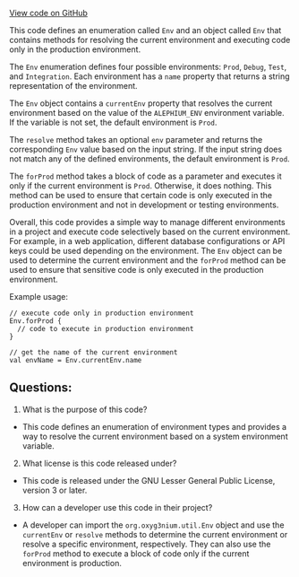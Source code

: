 [View code on GitHub](https://github.com/alephium/alephium/util/src/main/scala/org/alephium/util/Env.scala)

This code defines an enumeration called `Env` and an object called `Env` that contains methods for resolving the current environment and executing code only in the production environment. 

The `Env` enumeration defines four possible environments: `Prod`, `Debug`, `Test`, and `Integration`. Each environment has a `name` property that returns a string representation of the environment. 

The `Env` object contains a `currentEnv` property that resolves the current environment based on the value of the `ALEPHIUM_ENV` environment variable. If the variable is not set, the default environment is `Prod`. 

The `resolve` method takes an optional `env` parameter and returns the corresponding `Env` value based on the input string. If the input string does not match any of the defined environments, the default environment is `Prod`. 

The `forProd` method takes a block of code as a parameter and executes it only if the current environment is `Prod`. Otherwise, it does nothing. This method can be used to ensure that certain code is only executed in the production environment and not in development or testing environments. 

Overall, this code provides a simple way to manage different environments in a project and execute code selectively based on the current environment. For example, in a web application, different database configurations or API keys could be used depending on the environment. The `Env` object can be used to determine the current environment and the `forProd` method can be used to ensure that sensitive code is only executed in the production environment. 

Example usage:

```
// execute code only in production environment
Env.forProd {
  // code to execute in production environment
}

// get the name of the current environment
val envName = Env.currentEnv.name
```
## Questions: 
 1. What is the purpose of this code?
- This code defines an enumeration of environment types and provides a way to resolve the current environment based on a system environment variable.

2. What license is this code released under?
- This code is released under the GNU Lesser General Public License, version 3 or later.

3. How can a developer use this code in their project?
- A developer can import the `org.oxyg3nium.util.Env` object and use the `currentEnv` or `resolve` methods to determine the current environment or resolve a specific environment, respectively. They can also use the `forProd` method to execute a block of code only if the current environment is production.